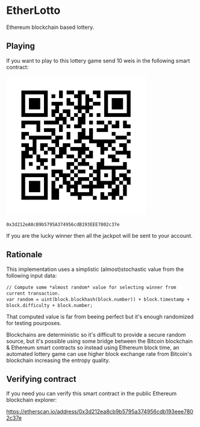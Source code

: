 # EtherLotto
Ethereum blockchain based lottery.

## Playing

If you want to play to this lottery game send 10 weis in the following smart contract:

![Smart contract QR code](etherlotto-qr.jpg)

```
0x3d212eA8cB9b5795A374956cdB193EEE7802c37e
```

If you are the lucky winner then all the jackpot will be sent to your account.

## Rationale

This implementation uses a simplistic (almost)stochastic value from the following input data:

```
// Compute some *almost random* value for selecting winner from current transaction.
var random = uint(block.blockhash(block.number)) + block.timestamp + block.difficulty + block.number;
```

That computed value is far from beeing perfect but it's enough randomized for testing pourposes.

Blockchains are deterministic so it's difficult to provide a secure random source, but it's possible using some bridge between the Bitcoin blockchain & Ethereum smart contracts so instead using Ethereum block time, an automated lottery game can use higher block exchange rate from Bitcoin's blockchain increasing the entropy quality.

## Verifying contract

If you need you can verify this smart contract in the public Ethereum blockchain explorer:

https://etherscan.io/address/0x3d212ea8cb9b5795a374956cdb193eee7802c37e
